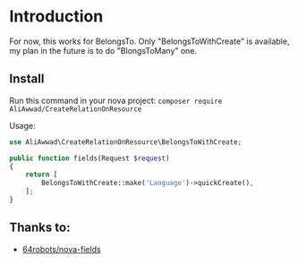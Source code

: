 # Introduction

For now, this works for BelongsTo. Only "BelongsToWithCreate" is available, my plan in the future is to do "BlongsToMany" one. 



## Install

Run this command in your nova project:
`composer require AliAwwad/CreateRelationOnResource`

Usage:

```php
use AliAwwad\CreateRelationOnResource\BelongsToWithCreate;

public function fields(Request $request)
{
    return [
        BelongsToWithCreate::make('Language')->quickCreate(),
    ];
}
```

## Thanks to:
- [64robots/nova-fields](https://github.com/64robots/nova-fields/)
